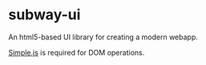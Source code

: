 # subway-ui

An html5-based UI library for creating a modern webapp.

[Simple.js](https://github.com/SubwayDesktop/simple.js) is required for DOM operations.